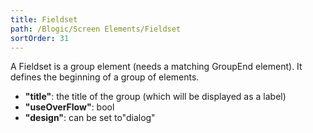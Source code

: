 ```yaml
---
title: Fieldset
path: /Blogic/Screen Elements/Fieldset
sortOrder: 31
---
```


A Fieldset is a group element (needs a matching GroupEnd element). It defines the beginning of a group of elements.


 - <b>"title"</b>: the title of the group (which will be displayed as a label)
 - <b>"useOverFlow"</b>: bool
 - <b>"design"</b>: can be set to"dialog"


